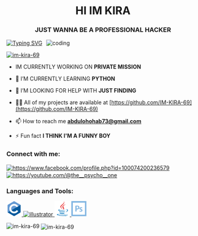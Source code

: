 <h1 align="center">HI IM KIRA</h1>
<h3 align="center">JUST WANNA BE A PROFESSIONAL HACKER</h3>

<img align="right" alt="coding" width="400" src="https://camo.githubusercontent.com/e9ed829c3a0e1f4dea59d258e52f863582825fb693835ce81b2e1720fef3752b/68747470733a2f2f696d672e736869656c64732e696f2f62616467652f4920414d2025323042414e474c414445534849202d2050524f4752414d4d45522d677265656e3f636f6c6f72413d25323366663030303026636f6c6f72423d253233303137653430267374796c653d666c61742d737175617265">
<a href="https://git.io/typing-svg"><img src="https://readme-typing-svg.demolab.com?font=Fira+Code&pause=1000&color=F70000&background=000000&width=300&height=80&lines=IM+KIRA-69;ITS+NOT+A+JUST+NAME+BRO;IT'S+A+BRAND;THANKS+YOU+EVERYONE+" alt="Typing SVG" /></a>
<p align="left"> <a href="https://github.com/ryo-ma/github-profile-trophy"><img src="https://github-profile-trophy.vercel.app/?username=im-kira-69" alt="im-kira-69" /></a> </p>

- IM CURRENTLY WORKING ON **PRIVATE MISSION**

- 🌱 I’M CURRENTLY LEARNING **PYTHON**

- 🤝 I’M LOOKING FOR HELP WITH **JUST FINDING**

- 👨‍💻 All of my projects are available at [https://github.com/IM-KIRA-69](https://github.com/IM-KIRA-69)

- 📫 How to reach me **abdulohohab73@gmail.com**

- ⚡ Fun fact **I THINK I'M A FUNNY BOY**

<h3 align="left">Connect with me:</h3>
<p align="left">
<a href="https://fb.com/https://www.facebook.com/profile.php?id=100074200236579" target="blank"><img align="center" src="https://raw.githubusercontent.com/rahuldkjain/github-profile-readme-generator/master/src/images/icons/Social/facebook.svg" alt="https://www.facebook.com/profile.php?id=100074200236579" height="30" width="40" /></a>
<a href="https://www.youtube.com/c/https://youtube.com/@the__psycho__one" target="blank"><img align="center" src="https://raw.githubusercontent.com/rahuldkjain/github-profile-readme-generator/master/src/images/icons/Social/youtube.svg" alt="https://youtube.com/@the__psycho__one" height="30" width="40" /></a>
</p>

<h3 align="left">Languages and Tools:</h3>
<p align="left"> <a href="https://www.cprogramming.com/" target="_blank" rel="noreferrer"> <img src="https://raw.githubusercontent.com/devicons/devicon/master/icons/c/c-original.svg" alt="c" width="40" height="40"/> </a> <a href="https://www.adobe.com/in/products/illustrator.html" target="_blank" rel="noreferrer"> <img src="https://www.vectorlogo.zone/logos/adobe_illustrator/adobe_illustrator-icon.svg" alt="illustrator" width="40" height="40"/> </a> <a href="https://www.java.com" target="_blank" rel="noreferrer"> <img src="https://raw.githubusercontent.com/devicons/devicon/master/icons/java/java-original.svg" alt="java" width="40" height="40"/> </a> <a href="https://www.photoshop.com/en" target="_blank" rel="noreferrer"> <img src="https://raw.githubusercontent.com/devicons/devicon/master/icons/photoshop/photoshop-line.svg" alt="photoshop" width="40" height="40"/> </a> </p>

<p><img align="left" src="https://github-readme-stats.vercel.app/api/top-langs?username=im-kira-69&show_icons=true&locale=en&layout=compact" alt="im-kira-69" /></p>

<p>&nbsp;<img align="center" src="https://github-readme-stats.vercel.app/api?username=im-kira-69&show_icons=true&locale=en" alt="im-kira-69" /></p>

